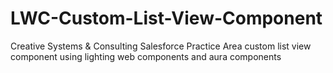 # LWC-Custom-List-View-Component
Creative Systems & Consulting Salesforce Practice Area custom list view component using lighting web components and aura components
